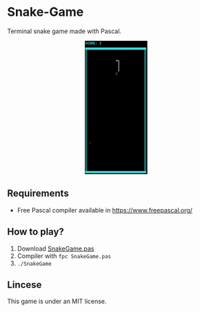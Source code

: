 

# Snake-Game
Terminal snake game made with Pascal.

<p align="center">
  <img src="snake_game.gif" alt="animated" />
</p>

## Requirements
  
 - Free Pascal compiler available in https://www.freepascal.org/

## How to play? 
 1.  Download [SnakeGame.pas](https://github.com/mateus-mos/Snake-Game/blob/main/SnakeGame.pas)
 2. Compiler with `fpc SnakeGame.pas`
 3.   `./SnakeGame` 
 
## Lincese 
This game is under an MIT license. 
